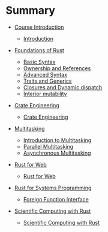 # Summary

- [Course Introduction]()
	- [Introduction](introduction.md)

- [Foundations of Rust]()
	- [Basic Syntax](basic-syntax.md)
	- [Ownership and References](ownership-and-references.md)
	- [Advanced Syntax](advanced-syntax.md)
	- [Traits and Generics](traits-and-generics.md)
	- [Closures and Dynamic dispatch](closures-and-dynamic-dispatch.md)
	- [Interior mutability](interior-mutability.md)

- [Crate Engineering]()
	- [Crate Engineering](crate-engineering.md)

- [Multitasking]()
	- [Introduction to Multitasking](introduction-to-multitasking.md)
	- [Parallel Multitasking](parallel-multitasking.md)
	- [Asynchronous Multitasking](asynchronous-multitasking.md)

- [Rust for Web]()
	- [Rust for Web](rust-for-web.md)

- [Rust for Systems Programming]()
	- [Foreign Function Interface](foreign-function-interface.md)

- [Scientific Computing with Rust]()
	- [Scientific Computing with Rust](scientific-computing-with-rust.md)

